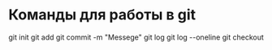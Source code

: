 # Команды для работы в git

git init
git add
git commit -m "Messege"
git log
git log --oneline
git checkout

